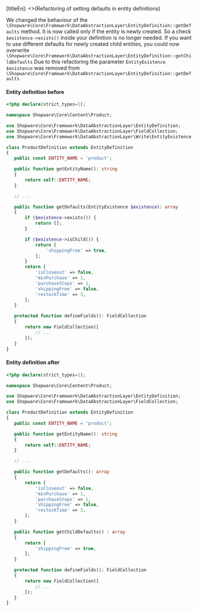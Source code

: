 [titleEn]: <>(Refactoring of setting defaults in entity definitions)

We changed the behaviour of the `\Shopware\Core\Framework\DataAbstractionLayer\EntityDefinition::getDefaults` method.
It is now called only if the entity is newly created.
So a check `$existence->exists()` inside your definition is no longer needed.
If you want to use different defaults for newly created child entities, you could now overwrite `\Shopware\Core\Framework\DataAbstractionLayer\EntityDefinition::getChildDefaults`
Due to this refactoring the parameter `EntityExistence $existence` was removed from `\Shopware\Core\Framework\DataAbstractionLayer\EntityDefinition::getDefaults`
 
 #### Entity definition before
 ```php
<?php declare(strict_types=1);

namespace Shopware\Core\Content\Product;

use Shopware\Core\Framework\DataAbstractionLayer\EntityDefinition;
use Shopware\Core\Framework\DataAbstractionLayer\FieldCollection;
use Shopware\Core\Framework\DataAbstractionLayer\Write\EntityExistence;

class ProductDefinition extends EntityDefinition
{
    public const ENTITY_NAME = 'product';

    public function getEntityName(): string
    {
        return self::ENTITY_NAME;
    }

    // ...

    public function getDefaults(EntityExistence $existence): array
    {
        if ($existence->exists()) {
            return [];
        }

        if ($existence->isChild()) {
            return [
                'shippingFree' => true,
            ];
        }
        return [
            'isCloseout' => false,
            'minPurchase' => 1,
            'purchaseSteps' => 1,
            'shippingFree' => false,
            'restockTime' => 3,
        ];
    }

    protected function defineFields(): FieldCollection
    {
        return new FieldCollection([
            // ...
        ]);
    }
}
```

 #### Entity definition after
 ```php
<?php declare(strict_types=1);

namespace Shopware\Core\Content\Product;

use Shopware\Core\Framework\DataAbstractionLayer\EntityDefinition;
use Shopware\Core\Framework\DataAbstractionLayer\FieldCollection;

class ProductDefinition extends EntityDefinition
{
    public const ENTITY_NAME = 'product';

    public function getEntityName(): string
    {
        return self::ENTITY_NAME;
    }

    // ...

    public function getDefaults(): array
    {
        return [
            'isCloseout' => false,
            'minPurchase' => 1,
            'purchaseSteps' => 1,
            'shippingFree' => false,
            'restockTime' => 3,
        ];
    }

    public function getChildDefaults() : array
    {
        return [
            'shippingFree' => true,
        ];
    }

    protected function defineFields(): FieldCollection
    {
        return new FieldCollection([
            // ...
        ]);
    }
}
```
